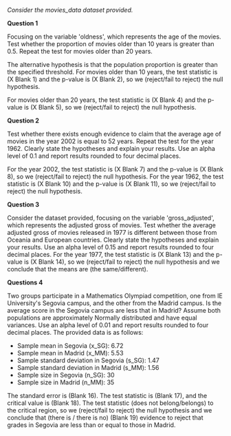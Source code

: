 *Consider the movies_data dataset provided.*

**Question 1**

Focusing on the variable 'oldness', which represents the age of the movies. Test whether the proportion of movies older than 10 years is greater than 0.5.
Repeat the test for movies older than 20 years. 

The alternative hypothesis is that the population proportion is greater than the specified threshold. For movies older than 10 years, the test statistic is (X Blank 1) and the p-value is (X Blank 2), so we (reject/fail to reject) the null hypothesis.

For movies older than 20 years, the test statistic is (X Blank 4) and the p-value is (X Blank 5), so we (reject/fail to reject) the null hypothesis.

**Question 2**

Test whether there exists enough evidence to claim that the average age of movies in the year 2002 is equal to 52 years. Repeat the test for the year 1962. Clearly state the hypotheses and explain your results. Use an alpha level of 0.1 and report results rounded to four decimal places.

For the year 2002, the test statistic is (X Blank 7) and the p-value is (X Blank 8), so we (reject/fail to reject) the null hypothesis. For the year 1962, the test statistic is (X Blank 10) and the p-value is (X Blank 11), so we (reject/fail to reject) the null hypothesis.


**Question 3**

Consider the dataset provided, focusing on the variable 'gross_adjusted', which represents the adjusted gross of movies. Test whether the average adjusted gross of movies released in 1977 is different between those from Oceania and European countries. Clearly state the hypotheses and explain your results. Use an alpha level of 0.15 and report results rounded to four decimal places.
For the year 1977, the test statistic is (X Blank 13) and the p-value is (X Blank 14), so we (reject/fail to reject) the null hypothesis and we conclude that the means are (the same/different).

**Questions 4**

Two groups participate in a Mathematics Olympiad competition, one from IE University's Segovia campus, and the other from the Madrid campus. Is the average score in the Segovia campus are less that in Madrid? Assume both populations are approximately Normally distributed and have equal variances. Use an alpha level of 0.01 and report results rounded to four decimal places. The provided data is as follows:

- Sample mean in Segovia (x_SG): 6.72 
- Sample mean in Madrid (x_MM): 5.53 
- Sample standard deviation in Segovia (s_SG): 1.47
- Sample standard deviation in Madrid (s_MM): 1.56
- Sample size in Segovia (n_SG): 30
- Sample size in Madrid (n_MM): 35

The standard error is (Blank 16). The test statistic is (Blank 17), and the critical value is (Blank 18). The test statistic (does not belong/belongs) to the critical region, so we (reject/fail to reject) the null hypothesis and we conclude that (there is / there is no) (Blank 19) evidence to reject that grades in Segovia are less than or equal to those in Madrid.

